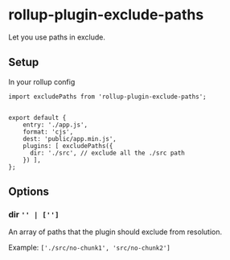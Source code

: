 # rollup-plugin-exclude-paths

Let you use paths in exclude.

## Setup
In your rollup config
```ecmascript 6
import excludePaths from 'rollup-plugin-exclude-paths';


export default {
    entry: './app.js',
    format: 'cjs',
    dest: 'public/app.min.js',
    plugins: [ excludePaths({
      dir: './src', // exclude all the ./src path
    }) ],
};
```

## Options

### dir `'' | ['']`
An array of paths that the plugin should exclude from resolution.

Example: `['./src/no-chunk1', 'src/no-chunk2']`
